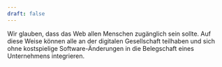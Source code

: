 ```yaml
---
draft: false
---
```


Wir glauben, dass das Web allen Menschen zugänglich sein sollte. Auf diese Weise können alle an der digitalen Gesellschaft teilhaben und sich ohne kostspielige Software-Änderungen in die Belegschaft eines Unternehmens integrieren.